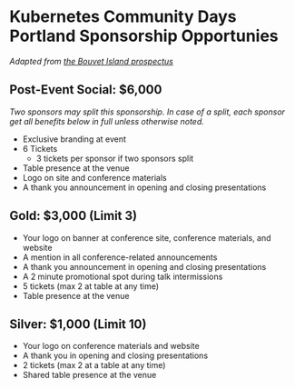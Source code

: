 # Kubernetes Community Days Portland Sponsorship Opportunies

_Adapted from [the Bouvet Island prospectus](https://kubernetescommunitydays.org/events/2020-bouvet-island/sponsor/)_

## Post-Event Social: $6,000

_Two sponsors may split this sponsorship. In case of a split, each sponsor get all benefits below in full unless otherwise noted._

- Exclusive branding at event
- 6 Tickets
  - 3 tickets per sponsor if two sponsors split
- Table presence at the venue
- Logo on site and conference materials
- A thank you announcement in opening and closing presentations

## Gold: $3,000 (Limit 3)

- Your logo on banner at conference site, conference materials, and website
- A mention in all conference-related announcements
- A thank you announcement in opening and closing presentations
- A 2 minute promotional spot during talk intermissions
- 5 tickets (max 2 at table at any time)
- Table presence at the venue

## Silver: $1,000 (Limit 10)

- Your logo on conference materials and website
- A thank you in opening and closing presentations
- 2 tickets (max 2 at a table at any time)
- Shared table presence at the venue
